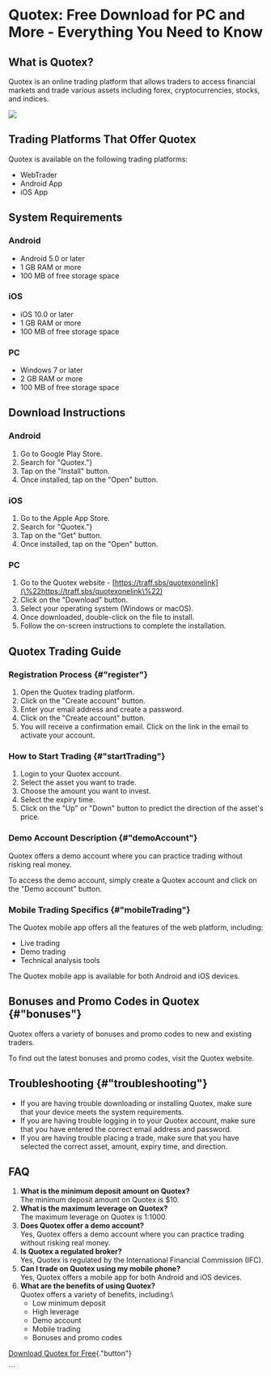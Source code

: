 # Quotex: Free Download for PC and More - Everything You Need to Know

## What is Quotex?

Quotex is an online trading platform that allows traders to access
financial markets and trade various assets including forex,
cryptocurrencies, stocks, and indices.

[![](https://static.quotex.io/files/5_en/300_250.jpg)](https://traff.sbs/brokerqxsignupf)

## Trading Platforms That Offer Quotex

Quotex is available on the following trading platforms:

-   WebTrader
-   Android App
-   iOS App

## System Requirements

### Android

-   Android 5.0 or later
-   1 GB RAM or more
-   100 MB of free storage space

### iOS

-   iOS 10.0 or later
-   1 GB RAM or more
-   100 MB of free storage space

### PC

-   Windows 7 or later
-   2 GB RAM or more
-   100 MB of free storage space

## Download Instructions

### Android

1.  Go to Google Play Store.
2.  Search for "Quotex."}
3.  Tap on the "Install" button.
4.  Once installed, tap on the "Open" button.

### iOS

1.  Go to the Apple App Store.
2.  Search for "Quotex."}
3.  Tap on the "Get" button.
4.  Once installed, tap on the "Open" button.

### PC

1.  Go to the Quotex website -
    [https://traff.sbs/quotexonelink](\%22https://traff.sbs/quotexonelink\%22)
2.  Click on the "Download" button.
3.  Select your operating system (Windows or macOS).
4.  Once downloaded, double-click on the file to install.
5.  Follow the on-screen instructions to complete the installation.

## Quotex Trading Guide

### Registration Process {#"register"}

1.  Open the Quotex trading platform.
2.  Click on the "Create account" button.
3.  Enter your email address and create a password.
4.  Click on the "Create account" button.
5.  You will receive a confirmation email. Click on the link in the
    email to activate your account.

### How to Start Trading {#"startTrading"}

1.  Login to your Quotex account.
2.  Select the asset you want to trade.
3.  Choose the amount you want to invest.
4.  Select the expiry time.
5.  Click on the "Up" or "Down" button to predict the
    direction of the asset\'s price.

### Demo Account Description {#"demoAccount"}

Quotex offers a demo account where you can practice trading without
risking real money.

To access the demo account, simply create a Quotex account and click on
the "Demo account" button.

### Mobile Trading Specifics {#"mobileTrading"}

The Quotex mobile app offers all the features of the web platform,
including:

-   Live trading
-   Demo trading
-   Technical analysis tools

The Quotex mobile app is available for both Android and iOS devices.

## Bonuses and Promo Codes in Quotex {#"bonuses"}

Quotex offers a variety of bonuses and promo codes to new and existing
traders.

To find out the latest bonuses and promo codes, visit the Quotex
website.

## Troubleshooting {#"troubleshooting"}

-   If you are having trouble downloading or installing Quotex, make
    sure that your device meets the system requirements.
-   If you are having trouble logging in to your Quotex account, make
    sure that you have entered the correct email address and password.
-   If you are having trouble placing a trade, make sure that you have
    selected the correct asset, amount, expiry time, and direction.

## FAQ

1.  **What is the minimum deposit amount on Quotex?**\
    The minimum deposit amount on Quotex is \$10.
2.  **What is the maximum leverage on Quotex?**\
    The maximum leverage on Quotex is 1:1000.
3.  **Does Quotex offer a demo account?**\
    Yes, Quotex offers a demo account where you can practice trading
    without risking real money.
4.  **Is Quotex a regulated broker?**\
    Yes, Quotex is regulated by the International Financial Commission
    (IFC).
5.  **Can I trade on Quotex using my mobile phone?**\
    Yes, Quotex offers a mobile app for both Android and iOS devices.
6.  **What are the benefits of using Quotex?**\
    Quotex offers a variety of benefits, including:\
    -   Low minimum deposit
    -   High leverage
    -   Demo account
    -   Mobile trading
    -   Bonuses and promo codes

[Download Quotex for
Free](\%22https://traff.sbs/quotexonelink\%22){."button"}

\`\`\`

